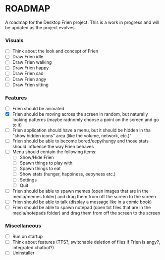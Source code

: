 # ROADMAP
A roadmap for the Desktop Frien project. This is a work in progress and will be updated as the project evolves.

### Visuals
- [ ] Think about the look and concept of Frien
- [ ] Draw Frien idle
- [ ] Draw Frien walking
- [ ] Draw Frien happy
- [ ] Draw Frien sad
- [ ] Draw Frien angy
- [ ] Draw Frien sitting

### Features
- [ ] Frien should be animated
- [x] Frien should be moving across the screen in random, but naturally looking patterns (maybe radnomly choose a point on the screen and go to it)
- [ ] Frien application should have a menu, but it should be hidden in tha "show hidden icons" area (like the volume, network, etc.)"
- [ ] Frien should be able to become bored/eepy/hungy and those stats should influence the way Frien behaves
- [ ] Menu should contain the following items:
  - [ ] Show/Hide Frien
  - [ ] Spawn things to play with
  - [ ] Spawn things to eat
  - [ ] Show stats (hunger, happiness, eepyness etc.)
  - [ ] Settings
  - [ ] Quit
- [ ] Frien should be able to spawn memes (open images that are in the media/memes folder) and drag them from off the screen to the screen
- [ ] Frien should be able to talk (display a message like in a comic book)
- [ ] Frien should be able to spawn notepad (open txt files that are in the media/notepads folder) and drag them from off the screen to the screen

### Miscellaneous
- [ ] Run on startup
- [ ] Think about features (TTS?, switchable deletion of files if Frien is angy?, integrated chatbot?)
- [ ] Uninstaller